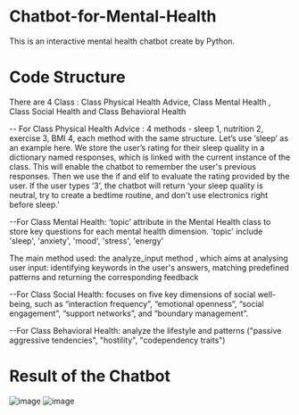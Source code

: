 # Chatbot-for-Mental-Health
This is an interactive mental health chatbot create by Python.
# Code Structure
There are 4 Class : Class Physical Health Advice, Class Mental Health , Class Social Health and Class Behavioral Health

-- For Class Physical Health Advice : 
4 methods - sleep 1, nutrition 2, exercise 3, BMI 4, each method with the same structure. Let’s use ‘sleep’ as an example here. We store the user’s rating for their sleep quality in a dictionary named responses, which is linked with the current instance of the class. This will enable the chatbot to remember the user's previous responses.
Then we use the if and elif to evaluate the rating provided by the user. If the user types ‘3’, the chatbot will return ‘your sleep quality is neutral, try to create a bedtime routine, and don't use electronics right before sleep.’

--For  Class Mental Health:
‘topic’ attribute in the Mental Health class to store key questions for each mental health dimension. 'topic' include 'sleep', 'anxiety', 'mood', 'stress', 'energy'

The main method used: the analyze_input method , which aims at analysing user input: identifying keywords in the user's answers, matching predefined patterns and returning the corresponding feedback

--For Class Social Health:
focuses on five key dimensions of social well-being, such as “interaction frequency”, “emotional openness”, “social engagement”, “support networks”, and “boundary management”.

--For Class Behavioral Health:
analyze the lifestyle and patterns ("passive aggressive tendencies", "hostility", "codependency traits")

# Result of the Chatbot
![image](https://github.com/user-attachments/assets/af99194f-bc3f-4b08-a7bb-2da567e3a4ff)
![image](https://github.com/user-attachments/assets/cd37f596-ec10-4a1e-991b-5c130a9a8419)



